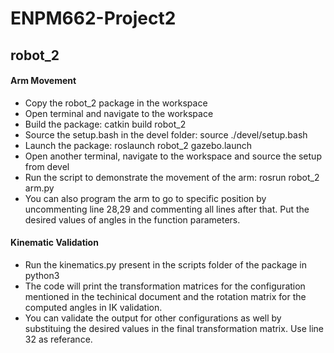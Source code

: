 # ENPM662-Project2

## robot_2

#### Arm Movement

- Copy the robot_2 package in the workspace
- Open terminal and navigate to the workspace
- Build the package: catkin build robot_2
- Source the setup.bash in the devel folder: source ./devel/setup.bash
- Launch the package: roslaunch robot_2 gazebo.launch
- Open another terminal, navigate to the workspace and source the setup from devel
- Run the script to demonstrate the movement of the arm: rosrun robot_2 arm.py
- You can also program the arm to go to specific position by uncommenting line 28,29 and commenting all lines after that. Put the desired values of angles in the function parameters.

#### Kinematic Validation

- Run the kinematics.py present in the scripts folder of the package in python3
- The code will print the transformation matrices for the configuration mentioned in the techinical document and the rotation matrix for the computed angles in IK validation.
- You can validate the output for other configurations as well by substituing the desired values in the final transformation matrix. Use line 32 as referance. 